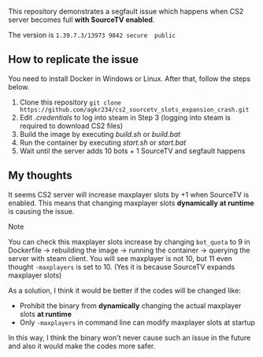 This repository demonstrates a segfault issue which happens when CS2 server becomes full **with SourceTV enabled**.

The version is  `1.39.7.3/13973 9842 secure  public`

## How to replicate the issue
You need to install Docker in Windows or Linux. After that, follow the steps below.

1. Clone this repository `git clone https://github.com/agkr234/cs2_sourcetv_slots_expansion_crash.git`
2. Edit *.credentials* to log into steam in Step 3 (logging into steam is required to download CS2 files)
3. Build the image by executing *build.sh* or *build.bat*
4. Run the container by executing *start.sh* or *start.bat*
5. Wait until the server adds 10 bots + 1 SourceTV and segfault happens

## My thoughts
It seems CS2 server will increase maxplayer slots by +1 when SourceTV is enabled. This means that changing maxplayer slots **dynamically at runtime** is causing the issue.
> [!NOTE]
> You can check this maxplayer slots increase by changing `bot_quota` to 9 in Dockerfile -> rebuilding the image -> running the container -> querying the server with steam client. You will see maxplayer is not 10, but 11 even thought `-maxplayers` is set to 10. (Yes it is because SourceTV expands maxplayer slots)

As a solution, I think it would be better if the codes will be changed like:
- Prohibit the binary from **dynamically** changing the actual maxplayer slots **at runtime**
- Only `-maxplayers` in command line can modify maxplayer slots at startup

In this way, I think the binary won't never cause such an issue in the future and also it would make the codes more safer.

